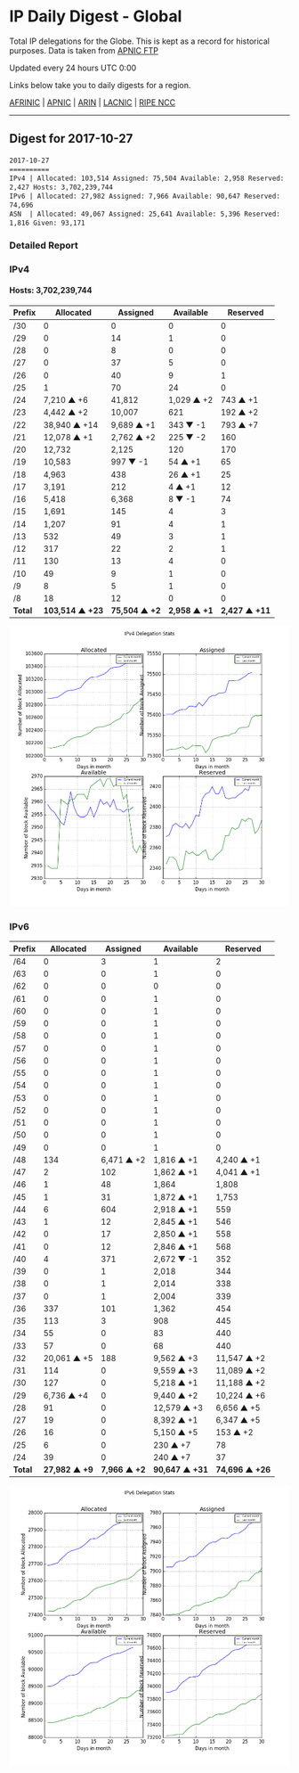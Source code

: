 # IP Daily Digest - Global

Total IP delegations for the Globe. This is kept as a record for historical purposes. Data is taken from [APNIC FTP](https://ftp.apnic.net/)

Updated every 24 hours UTC 0:00

Links below take you to daily digests for a region.

[AFRINIC](./archives/AFRINIC/) | [APNIC](./archives/APNIC/) | [ARIN](./archives/ARIN/) | [LACNIC](./archives/LACNIC/) | [RIPE NCC](./archives/RIPE_NCC/)

---

## Digest for 2017-10-27
```
2017-10-27
==========
IPv4 | Allocated: 103,514 Assigned: 75,504 Available: 2,958 Reserved: 2,427 Hosts: 3,702,239,744
IPv6 | Allocated: 27,982 Assigned: 7,966 Available: 90,647 Reserved: 74,696
ASN  | Allocated: 49,067 Assigned: 25,641 Available: 5,396 Reserved: 1,816 Given: 93,171
```

### Detailed Report

### IPv4

#### Hosts: **3,702,239,744**

| Prefix | Allocated | Assigned | Available | Reserved |
| ----- | ----- | ----- | ----- | ----- |
| /30 | 0 | 0 | 0 | 0 |
| /29 | 0 | 14 | 1 | 0 |
| /28 | 0 | 8 | 0 | 0 |
| /27 | 0 | 37 | 5 | 0 |
| /26 | 0 | 40 | 9 | 1 |
| /25 | 1 | 70 | 24 | 0 |
| /24 | 7,210 ▲ +6 | 41,812 | 1,029 ▲ +2 | 743 ▲ +1 |
| /23 | 4,442 ▲ +2 | 10,007 | 621 | 192 ▲ +2 |
| /22 | 38,940 ▲ +14 | 9,689 ▲ +1 | 343 ▼ -1 | 793 ▲ +7 |
| /21 | 12,078 ▲ +1 | 2,762 ▲ +2 | 225 ▼ -2 | 160 |
| /20 | 12,732 | 2,125 | 120 | 170 |
| /19 | 10,583 | 997 ▼ -1 | 54 ▲ +1 | 65 |
| /18 | 4,963 | 438 | 26 ▲ +1 | 25 |
| /17 | 3,191 | 212 | 4 ▲ +1 | 12 |
| /16 | 5,418 | 6,368 | 8 ▼ -1 | 74 |
| /15 | 1,691 | 145 | 4 | 3 |
| /14 | 1,207 | 91 | 4 | 1 |
| /13 | 532 | 49 | 3 | 1 |
| /12 | 317 | 22 | 2 | 1 |
| /11 | 130 | 13 | 4 | 0 |
| /10 | 49 | 9 | 1 | 0 |
| /9 | 8 | 5 | 1 | 0 |
| /8 | 18 | 12 | 0 | 0 |
| **Total** | **103,514 ▲ +23** | **75,504 ▲ +2** | **2,958 ▲ +1** | **2,427 ▲ +11** |

![ipv4-stats](ipv4-figure.png)

### IPv6

| Prefix | Allocated | Assigned | Available | Reserved |
| ----- | ----- | ----- | ----- | ----- |
| /64 | 0 | 3 | 1 | 2 |
| /63 | 0 | 0 | 1 | 0 |
| /62 | 0 | 0 | 0 | 0 |
| /61 | 0 | 0 | 1 | 0 |
| /60 | 0 | 0 | 1 | 0 |
| /59 | 0 | 0 | 1 | 0 |
| /58 | 0 | 0 | 1 | 0 |
| /57 | 0 | 0 | 1 | 0 |
| /56 | 0 | 0 | 1 | 0 |
| /55 | 0 | 0 | 1 | 0 |
| /54 | 0 | 0 | 1 | 0 |
| /53 | 0 | 0 | 1 | 0 |
| /52 | 0 | 0 | 1 | 0 |
| /51 | 0 | 0 | 1 | 0 |
| /50 | 0 | 0 | 1 | 0 |
| /49 | 0 | 0 | 1 | 0 |
| /48 | 134 | 6,471 ▲ +2 | 1,816 ▲ +1 | 4,240 ▲ +1 |
| /47 | 2 | 102 | 1,862 ▲ +1 | 4,041 ▲ +1 |
| /46 | 1 | 48 | 1,864 | 1,808 |
| /45 | 1 | 31 | 1,872 ▲ +1 | 1,753 |
| /44 | 6 | 604 | 2,918 ▲ +1 | 559 |
| /43 | 1 | 12 | 2,845 ▲ +1 | 546 |
| /42 | 0 | 17 | 2,850 ▲ +1 | 558 |
| /41 | 0 | 12 | 2,846 ▲ +1 | 568 |
| /40 | 4 | 371 | 2,672 ▼ -1 | 352 |
| /39 | 0 | 1 | 2,018 | 344 |
| /38 | 0 | 1 | 2,014 | 338 |
| /37 | 0 | 1 | 2,004 | 339 |
| /36 | 337 | 101 | 1,362 | 454 |
| /35 | 113 | 3 | 908 | 445 |
| /34 | 55 | 0 | 83 | 440 |
| /33 | 57 | 0 | 68 | 440 |
| /32 | 20,061 ▲ +5 | 188 | 9,562 ▲ +3 | 11,547 ▲ +2 |
| /31 | 114 | 0 | 9,559 ▲ +3 | 11,089 ▲ +2 |
| /30 | 127 | 0 | 5,218 ▲ +1 | 11,188 ▲ +2 |
| /29 | 6,736 ▲ +4 | 0 | 9,440 ▲ +2 | 10,224 ▲ +6 |
| /28 | 91 | 0 | 12,579 ▲ +3 | 6,656 ▲ +5 |
| /27 | 19 | 0 | 8,392 ▲ +1 | 6,347 ▲ +5 |
| /26 | 16 | 0 | 5,150 ▲ +5 | 153 ▲ +2 |
| /25 | 6 | 0 | 230 ▲ +7 | 78 |
| /24 | 39 | 0 | 240 ▲ +7 | 37 |
| **Total** | **27,982 ▲ +9** | **7,966 ▲ +2** | **90,647 ▲ +31** | **74,696 ▲ +26** |

![ipv6-stats](ipv6-figure.png)